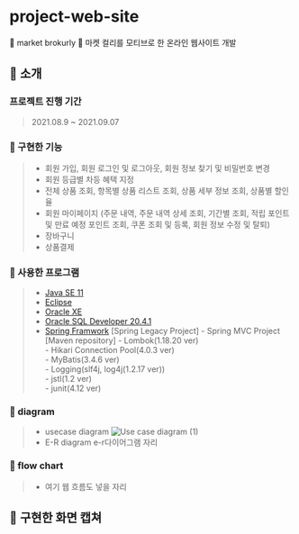 # project-web-site
🥦 market brokurly 🥦
마켓 컬리를 모티브로 한 온라인 웹사이트 개발

## 🥦 소개
### 프로젝트 진행 기간
> 2021.08.9 ~ 2021.09.07

### 🥦 구현한 기능
> * 회원 가입, 회원 로그인 및 로그아웃, 회원 정보 찾기 및 비밀번호 변경
> * 회원 등급별 차등 혜택 지정
> * 전체 상품 조회, 항목별 상품 리스트 조회, 상품 세부 정보 조회, 상품별 할인율
> * 회원 마이페이지 (주문 내역, 주문 내역 상세 조회, 기간별 조회, 적립 포인트 및 만료 예정 포인트 조회, 쿠폰 조회 및 등록, 회원 정보 수정 및 탈퇴)
> * 장바구니
> * 상품결제

### 🥦 사용한 프로그램
> * [Java SE 11](https://www.oracle.com/kr/java/technologies/javase-downloads.html "java SE 11 link")
> * [Eclipse](https://www.eclipse.org/downloads/ "eclipse IDE link")
> * [Oracle XE](https://www.oracle.com/kr/database/technologies/xe-downloads.html "oracle XE link")
> * [Oracle SQL Developer 20.4.1](https://www.oracle.com/tools/downloads/sqldev-downloads.html "oracle sql developer link")
> * [Spring Framwork](https://spring.io/projects/spring-framework "spring framwork")
>   [Spring Legacy Project] - Spring MVC Project <br>
>   [Maven repository] - Lombok(1.18.20 ver) <br>
>                      - Hikari Connection Pool(4.0.3 ver) <br>
>                      - MyBatis(3.4.6 ver) <br>
>                      - Logging(slf4j, log4j(1.2.17 ver)) <br>
>                      - jstl(1.2 ver) <br>
>                      - junit(4.12 ver) <br>

### 🥦 diagram
> * usecase diagram
> ![Use case diagram (1)](https://user-images.githubusercontent.com/80576569/129040363-6b5c8bec-a791-4598-b85b-9e5223446256.png)
> * E-R diagram
> e-r다이어그램 자리

### 🥦 flow chart
> * 여기 웹 흐름도 넣을 자리


## 🥦 구현한 화면 캡쳐




